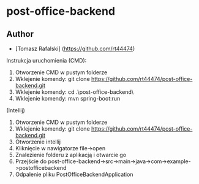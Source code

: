 # post-office-backend
 
## Author
- [Tomasz Rafalski] (https://github.com/rt44474)

Instrukcja uruchomienia (CMD):
1. Otworzenie CMD w pustym folderze
2. Wklejenie komendy: git clone https://github.com/rt44474/post-office-backend.git
3. Wklejenie komendy: cd .\post-office-backend\
4. Wklejenie komendy: mvn spring-boot:run

(Intellij)
1. Otworzenie CMD w pustym folderze
2. Wklejenie komendy: git clone https://github.com/rt44474/post-office-backend.git
3. Otworzenie intellij
4. Kliknięcie w nawigatorze file->open
5. Znalezienie folderu z aplikacją i otwarcie go
6. Przejście do post-office-backend->src->main->java->com->example->postofficebackend
7. Odpalenie pliku PostOfficeBackendApplication
